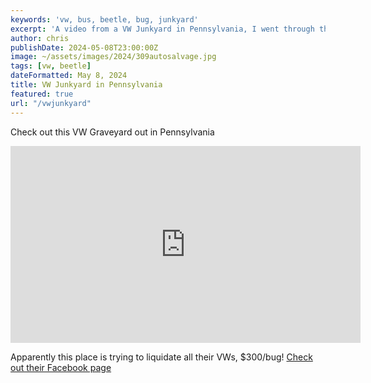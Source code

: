 ```yaml
---
keywords: 'vw, bus, beetle, bug, junkyard'
excerpt: 'A video from a VW Junkyard in Pennsylvania, I went through this video looking for my old car'
author: chris
publishDate: 2024-05-08T23:00:00Z
image: ~/assets/images/2024/309autosalvage.jpg
tags: [vw, beetle]
dateFormatted: May 8, 2024
title: VW Junkyard in Pennsylvania
featured: true
url: "/vwjunkyard"
---
```


Check out this VW Graveyard out in Pennsylvania

<iframe width="560" height="315" src="https://www.youtube.com/embed/uTisc3u8sJ8?si=5GkTFNnEwJean8pv" title="YouTube video player" frameborder="0" allow="accelerometer; autoplay; clipboard-write; encrypted-media; gyroscope; picture-in-picture; web-share" referrerpolicy="strict-origin-when-cross-origin" allowfullscreen></iframe>

Apparently this place is trying to liquidate all their VWs, $300/bug! [Check out their Facebook page](https://www.facebook.com/profile.php?id=61552496365695)
